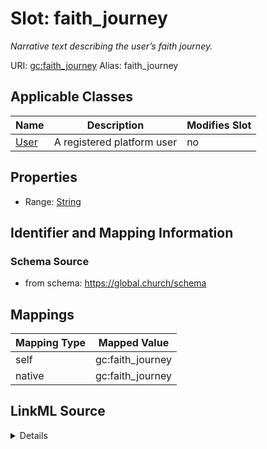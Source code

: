 

# Slot: faith_journey 


_Narrative text describing the user’s faith journey._





URI: [gc:faith_journey](https://global.church/schema/faith_journey)
Alias: faith_journey

<!-- no inheritance hierarchy -->





## Applicable Classes

| Name | Description | Modifies Slot |
| --- | --- | --- |
| [User](User.md) | A registered platform user |  no  |






## Properties

* Range: [String](String.md)




## Identifier and Mapping Information






### Schema Source


* from schema: https://global.church/schema




## Mappings

| Mapping Type | Mapped Value |
| ---  | ---  |
| self | gc:faith_journey |
| native | gc:faith_journey |




## LinkML Source

<details>
```yaml
name: faith_journey
description: Narrative text describing the user’s faith journey.
in_subset:
- internal
from_schema: https://global.church/schema
rank: 1000
alias: faith_journey
domain_of:
- User
range: string

```
</details>
